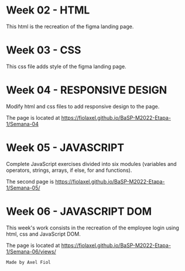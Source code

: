 # Week 02 - HTML
This html is the recreation of the figma landing page.

# Week 03 - CSS
This css file adds style of the figma landing page.

# Week 04 - RESPONSIVE DESIGN
Modify html and css files to add responsive design to the page.

The page is located at https://fiolaxel.github.io/BaSP-M2022-Etapa-1/Semana-04

# Week 05 - JAVASCRIPT
Complete JavaScript exercises divided into six modules (variables and operators, strings, arrays, if else, for and functions).

The second page is https://fiolaxel.github.io/BaSP-M2022-Etapa-1/Semana-05/

# Week 06 - JAVASCRIPT DOM

This week's work consists in the recreation of the employee login using html, css and JavaScript DOM.

The page is located at https://fiolaxel.github.io/BaSP-M2022-Etapa-1/Semana-06/views/

```
Made by Axel Fiol
```